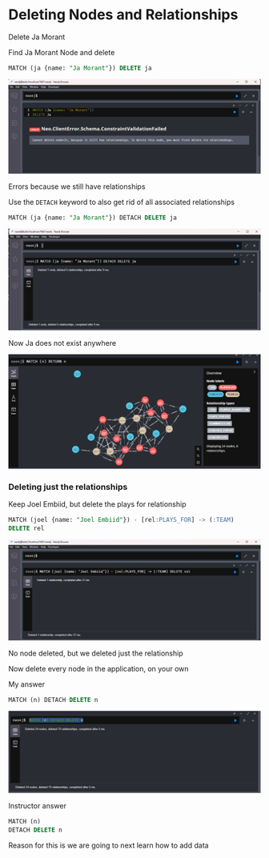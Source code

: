 # Deleting Nodes and Relationships

Delete Ja Morant

Find Ja Morant Node and delete

```sql
MATCH (ja {name: "Ja Morant"}) DELETE ja
```

![alt text](image-46.png)

Errors because we still have relationships

Use the `DETACH` keyword to also get rid of all associated relationships

```sql
MATCH (ja {name: "Ja Morant"}) DETACH DELETE ja
```

![alt text](image-48.png)

Now Ja does not exist anywhere

![alt text](image-49.png)

### Deleting just the relationships

Keep Joel Embiid, but delete the plays for relationship

```sql
MATCH (joel {name: "Joel Embiid"}) - [rel:PLAYS_FOR] -> (:TEAM)
DELETE rel
```

![alt text](image-50.png)

No node deleted, but we deleted just the relationship

Now delete every node in the application, on your own

My answer

```sql
MATCH (n) DETACH DELETE n
```

![alt text](image-51.png)

Instructor answer

```sql
MATCH (n)
DETACH DELETE n
```

Reason for this is we are going to next learn how to add data
